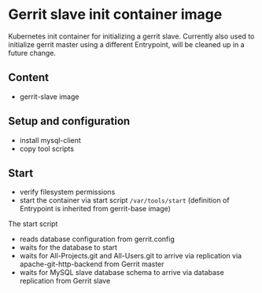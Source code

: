 # Gerrit slave init container image

Kubernetes init container for initializing a gerrit slave. Currently also
used to initialize gerrit master using a different Entrypoint, will be cleaned
up in a future change.

## Content

* gerrit-slave image

## Setup and configuration

* install mysql-client
* copy tool scripts

## Start

* verify filesystem permissions
* start the container via start script `/var/tools/start` (definition of
Entrypoint is inherited from gerrit-base image)

The start script

* reads database configuration from gerrit.config
* waits for the database to start
* waits for All-Projects.git and All-Users.git to arrive via replication via
apache-git-http-backend from Gerrit master
* waits for MySQL slave database schema to arrive via database replication from
Gerrit slave